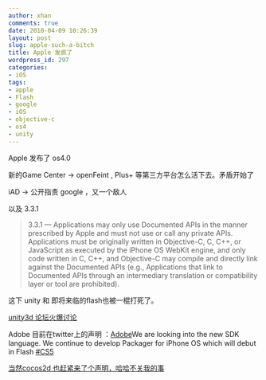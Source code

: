```yaml
---
author: xhan
comments: true
date: 2010-04-09 10:26:39
layout: post
slug: apple-such-a-bitch
title: Apple 发疯了
wordpress_id: 297
categories:
- iOS
tags:
- apple
- Flash
- google
- iOS
- objective-c
- os4
- unity
---
```


Apple 发布了 os4.0

新的Game Center -> openFeint , Plus+ 等第三方平台怎么活下去。矛盾开始了

iAD -> 公开指责 google ，又一个敌人

以及 3.3.1


> 3.3.1 — Applications may only use Documented APIs in the manner prescribed by Apple and must not use or call any private APIs. Applications must be originally written in Objective-C, C, C++, or JavaScript as executed by the iPhone OS WebKit engine, and only code written in C, C++, and Objective-C may compile and directly link against the Documented APIs (e.g., Applications that link to Documented APIs through an intermediary translation or compatibility layer or tool are prohibited).


这下 unity 和 即将来临的flash也被一棍打死了。

[unity3d 论坛火爆讨论](http://forum.unity3d.com/viewtopic.php?t=48795&postdays=0&postorder=asc&start=0)

Adobe 目前在twitter上的声明 ：[Adobe](http://twitter.com/Adobe)We are looking into the new SDK language. We continue to develop Packager for iPhone OS which will debut in Flash [#CS5](http://search.twitter.com/search?q=%23CS5)

[当然cocos2d 也赶紧来了个声明，哈哈不关我的事](http://www.cocos2d-iphone.org/archives/855)
